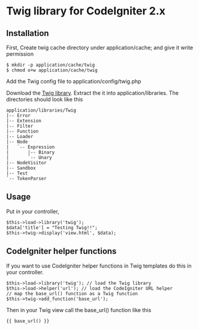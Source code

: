 # Twig library for CodeIgniter 2.x

## Installation

First, Create twig cache directory under application/cache; and
give it write permission
	
    $ mkdir -p application/cache/twig
    $ chmod o+w application/cache/twig

Add the Twig config file to application/config/twig.php

Download the [Twig library](http://twig.sensiolabs.org/). Extract the it into application/libraries. The directories should look like this

    application/libraries/Twig
    |-- Error
    |-- Extension
    |-- Filter
    |-- Function
    |-- Loader
    |-- Node
    |   `-- Expression
    |       |-- Binary
    |       `-- Unary
    |-- NodeVisitor
    |-- Sandbox
    |-- Test
    `-- TokenParser

## Usage

Put in your controller,

    $this->load->library('twig');
    $data['title'] = "Testing Twig!!";
    $this->twig->display('view.html', $data);
    
## CodeIgniter helper functions

If you want to use CodeIgniter helper functions in Twig templates do this in
your controller.

    $this->load->library('twig'); // load the Twig library
    $this->load->helper('url'); // load the CodeIgniter URL helper
    // map the base_url() function as a Twig function 
    $this->twig->add_function('base_url'); 

Then in your Twig view call the base_url() function like this

    {{ base_url() }}
